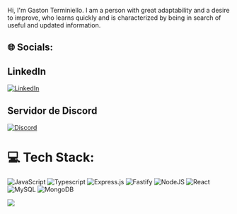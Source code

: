 
Hi, I'm Gaston Terminiello. I am a person with great adaptability and a desire to improve, who learns quickly and is characterized by being in search of useful and updated information.

## 🌐 Socials:
## LinkedIn
[![LinkedIn](https://img.shields.io/badge/LinkedIn-%230077B5.svg?logo=linkedin&logoColor=white)](https://linkedin.com/in/gaston-terminiello) 
## Servidor de Discord
<a href="https://discord.gg/8RHtTj5V">
  <img src="https://img.shields.io/badge/Contact%20Me%20on%20Discord-%237289DA?style=for-the-badge&logo=discord&logoColor=white" alt="Discord">
</a>

# 💻 Tech Stack:
![JavaScript](https://img.shields.io/badge/javascript-%23323330.svg?style=for-the-badge&logo=javascript&logoColor=%23F7DF1E) ![Typescript](https://img.shields.io/badge/TYPESCRIPT-99ccff?style=for-the-badge&logo=typescript) ![Express.js](https://img.shields.io/badge/express.js-%23404d59.svg?style=for-the-badge&logo=express&logoColor=%2361DAFB) ![Fastify](https://img.shields.io/badge/Fastify-ca4d30?style=for-the-badge&logo=fastify) ![NodeJS](https://img.shields.io/badge/node.js-6DA55F?style=for-the-badge&logo=node.js&logoColor=white) ![React](https://img.shields.io/badge/react-%2320232a.svg?style=for-the-badge&logo=react&logoColor=%2361DAFB) ![MySQL](https://img.shields.io/badge/mysql-%2300f.svg?style=for-the-badge&logo=mysql&logoColor=white) ![MongoDB](https://img.shields.io/badge/MongoDB-grey?style=for-the-badge&logo=mongodb)



[![](https://visitcount.itsvg.in/api?id=gastonnter&icon=0&color=0)](https://visitcount.itsvg.in)

